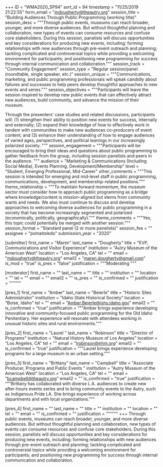 +++
ID = "WMA2020_SP94"
sort_id = 94
timestamp = "11/25/2019 21:22:55"
form_email = "mdougherty@theautry.org"
session_title = "Building Audiences Through Public Programming (working title)"
session_desc = """Through public events, museums can reach broader, younger, and more diverse audiences. But without thoughtful planning and collaboration, new types of events can consume resources and confuse core stakeholders. During this session, panelists will discuss opportunities and key considerations for producing new events, including: forming relationships with new audiences through pre-event outreach and planning; tackling complicated and controversial topics while providing a welcoming environment for participants; and positioning new programming for success through internal communication and collaboration."""
session_track = "Community Engagement"
session_type = "Regular session/panel (roundtable, single speaker, etc.)"
session_unique = """Communications, marketing, and public programming professionals will speak candidly about failures and successes to help peers develop thoughtful approaches to new events and series."""
session_objectives = """Participants will leave the session inspired to develop new public events that can effectively attract new audiences, build community, and advance the mission of their museum.

Through the presenters’ case studies and related discussions, participants will: (1) strengthen their ability to position new events for success, internally and externally; (2) expand their knowledge of how to effectively work in tandem with communities to make new audiences co-producers of event content; and (3) enhance their understanding of how to engage audiences of varied ages, perspectives, and political leanings in our increasingly polarized society.
"""
session_engagement = """Participants will be encouraged to bring their ideas and questions about public programming to gather feedback from the group, including session panelists and peers in the audience. """
audience = "Marketing & Communications (Including Social Media), Events Planning, Development/Membership"
level = "Student, Emerging Professional, Mid-Career"
other_comments = """This session is intended for emerging and mid-level staff in public programming, communications, development, and membership-related positions."""
theme_relationship = """To maintain forward momentum, the museum sector must consider how to approach public programming as a bridge where knowledge/content is mission-aligned but stems from community wants and needs. We also must continue to discuss and develop approaches to welcoming diverse audiences for public programming in a society that has become increasingly segmented and polarized (economically, politically, geographically)."""
theme_comments = """Yes, this topic could potentially be merged with another session."""
session_format = "Standard panel (2 or more panelists)"
session_fee = ""
assignee = "pomaitoledo"
submission_year = "2020"

[submitter]
first_name = "Maren"
last_name = "Dougherty"
title = "EVP, Communications and Visitor Experience"
institution = "Autry Museum of the American West"
location = "Los Angeles, CA"
tel = ""
email = "mdougherty@theautry.org"
email2 = "maren.dougherty@gmail.com"
is_mod = "true"
is_pres = "false"
justification = """Moderating """

[moderator]
first_name = ""
last_name = ""
title = ""
institution = ""
location = ""
tel = ""
email = ""
email2 = ""
is_pres = ""
is_confirmed = ""
justification = """"""

[pres_1]
first_name = "Amber"
last_name = "Beierle"
title = "Historic Sites Administrator"
institution = "Idaho State Historical Society"
location = "Boise, Idaho"
tel = ""
email = "Amber.Beierle@ishs.idaho.gov"
email2 = ""
is_confirmed = "true"
justification = """Amber brings experience developing innovative and community-focused public programming for the Old Idaho Penitentiary. Her experience will resonate with attendees working in unusual historic sites and rural environments."""

[pres_2]
first_name = "Laurel "
last_name = "Robinson"
title = "Director of Programs"
institution = "Natural History Museum of Los Angeles"
location = "Los Angeles, CA"
tel = ""
email = "lrobinson@nhm.org"
email2 = ""
is_confirmed = "true"
justification = """Laurel brings experience developing programs for a large museum in an urban setting."""

[pres_3]
first_name = "Brittany"
last_name = "Campbell"
title = "Associate Producer, Programs and Public Events "
institution = "Autry Museum of the American West"
location = "Los Angeles, CA"
tel = ""
email = "bcampbell@theautry.org"
email2 = ""
is_confirmed = "true"
justification = """Brittany has collaborated with diverse L.A. audiences to create new after-hours events series and to bring community events to the Autry, such as Indigenous Pride LA. She brings experience of working across departments and with local organizations."""

[pres_4]
first_name = ""
last_name = ""
title = ""
institution = ""
location = ""
tel = ""
email = ""
is_confirmed = ""
justification = """"""
+++
Through public events, museums can reach broader, younger, and more diverse audiences. But without thoughtful planning and collaboration, new types of events can consume resources and confuse core stakeholders. During this session, panelists will discuss opportunities and key considerations for producing new events, including: forming relationships with new audiences through pre-event outreach and planning; tackling complicated and controversial topics while providing a welcoming environment for participants; and positioning new programming for success through internal communication and collaboration.